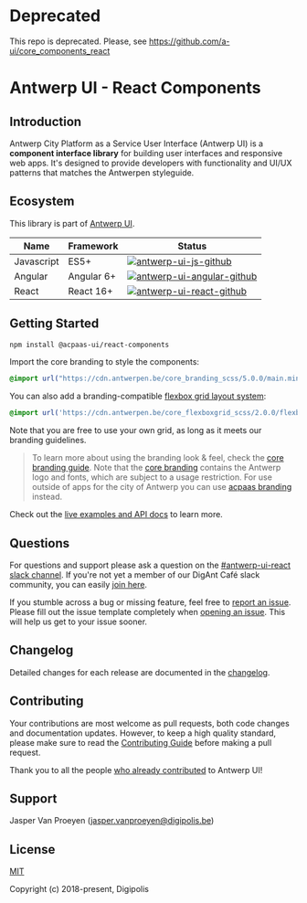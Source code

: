 # Deprecated

This repo is deprecated. Please, see https://github.com/a-ui/core_components_react

# Antwerp UI - React Components

## Introduction

Antwerp City Platform as a Service User Interface (Antwerp UI) is a **component interface library** for building user interfaces and responsive web apps. It's designed to provide developers with functionality and UI/UX patterns that matches the Antwerpen styleguide.

## Ecosystem

This library is part of [Antwerp UI][antwerp-ui].

| Name              | Framework  | Status  |
| ----------------- | ---------- | ------- |
| Javascript        | ES5+       | [![antwerp-ui-js-github]][antwerp-ui-js] |
| Angular           | Angular 6+ | [![antwerp-ui-angular-github]][antwerp-ui-angular] |
| React             | React 16+  | [![antwerp-ui-react-github]][antwerp-ui-react] |

## Getting Started

```sh
npm install @acpaas-ui/react-components
```

Import the core branding to style the components:

```scss
@import url("https://cdn.antwerpen.be/core_branding_scss/5.0.0/main.min.css");
```

You can also add a branding-compatible [flexbox grid layout system][flexboxgrid]:

```scss
@import url('https://cdn.antwerpen.be/core_flexboxgrid_scss/2.0.0/flexboxgrid.min.css');
```

Note that you are free to use your own grid, as long as it meets our branding guidelines.

> To learn more about using the branding look & feel, check the [core branding guide][branding-core-guide]. Note that the [core branding][branding-core] contains the Antwerp logo and fonts, which are subject to a usage restriction. For use outside of apps for the city of Antwerp you can use [acpaas branding][branding-acpaas] instead.

Check out the [live examples and API docs](https://digipolisantwerp.github.io/antwerp-ui_react/) to learn more.

## Questions

For questions and support please ask a question on the [#antwerp-ui-react slack channel][antwerp-ui-react-slack]. If you're not yet a member of our DigAnt Café slack community, you can easily [join here][digantcafe-slack].

If you stumble across a bug or missing feature, feel free to [report an issue][antwerp-ui-react-issues]. Please fill out the issue template completely when [opening an issue][antwerp-ui-react-issues]. This will help us get to your issue sooner.

## Changelog

Detailed changes for each release are documented in the [changelog](./CHANGELOG.md).

## Contributing

Your contributions are most welcome as pull requests, both code changes and documentation updates. However, to keep a high quality standard, please make sure to read the [Contributing Guide](./CONTRIBUTING.md) before making a pull request.

Thank you to all the people [who already contributed][antwerp-ui-react-contributors] to Antwerp UI!

## Support

Jasper Van Proeyen (<jasper.vanproeyen@digipolis.be>)

## License

[MIT](./LICENSE.md)

Copyright (c) 2018-present, Digipolis

<!-- Generic Links -->
[antwerp-ui]: https://antwerp-ui.digipolis.be
[antwerp-ui-react-slack]: https://digantcafe.slack.com/messages/CDGCW8U30/
[flexboxgrid]: https://github.com/a-ui/core_flexboxgrid_scss
[digantcafe-slack]: https://digantcafe-slack.digipolis.be

<!-- Github links -->

<!-- Github URL -->
[antwerp-ui-js]: https://github.com/digipolisantwerp/antwerp-ui_js
[antwerp-ui-angular]: https://github.com/digipolisantwerp/antwerp-ui_angular
[antwerp-ui-react]: https://github.com/digipolisantwerp/antwerp-ui_react
[antwerp-ui-react-issues]: https://github.com/digipolisantwerp/antwerp-ui_react/issues
[antwerp-ui-react-contributors]: https://github.com/digipolisantwerp/antwerp-ui_react/graphs/contributors
[branding-core]: https://github.com/a-ui/core_branding_scss
[branding-core-guide]: https://a-ui.github.io/core_branding_scss/
[branding-acpaas]: https://github.com/a-ui/acpaas_branding_scss

<!-- Github Version Badge -->
[antwerp-ui-angular-github]: https://img.shields.io/github/package-json/v/digipolisantwerp/antwerp-ui_angular.svg
[antwerp-ui-react-github]: https://img.shields.io/github/package-json/v/digipolisantwerp/antwerp-ui_react.svg
[antwerp-ui-js-github]: https://img.shields.io/github/package-json/v/digipolisantwerp/antwerp-ui_js.svg
